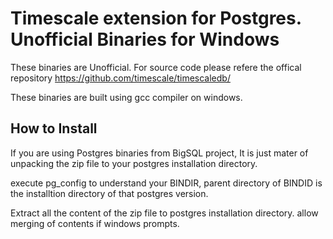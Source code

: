 # Timescale extension for Postgres. Unofficial Binaries for Windows
These binaries are Unofficial. 
For source code please refere the offical repository https://github.com/timescale/timescaledb/

These binaries are built using gcc compiler on windows.

## How to Install
If you are using Postgres binaries from BigSQL project, It is just mater of unpacking the zip file to your postgres installation directory. 

execute pg_config to understand your BINDIR, parent directory of BINDID is the installtion directory of that postgres version.

Extract all the content of the zip file to postgres installation directory. allow merging of contents if windows prompts.



